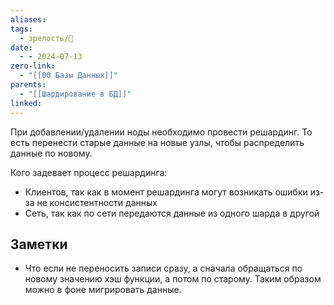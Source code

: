 ```yaml
---
aliases: 
tags:
  - зрелость/🌱
date:
  - - 2024-07-13
zero-link:
  - "[[00 Базы Данных]]"
parents:
  - "[[Шардирование в БД]]"
linked:
---
```

При добавлении/удалении ноды необходимо провести решардинг. То есть перенести старые данные на новые узлы, чтобы распределить данные по новому.

Кого задевает процесс решардинга:
- Клиентов, так как в момент решардинга могут возникать ошибки из-за не консистентности данных
- Сеть, так как по сети передаются данные из одного шарда в другой
## Заметки
- Что если не переносить записи сразу, а сначала обращаться по новому значению хэш функции, а потом по старому. Таким образом можно в фоне мигрировать данные.